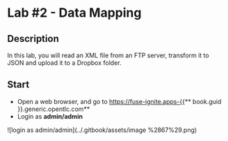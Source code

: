 # Lab \#2 - Data Mapping

## Description

In this lab, you will read an XML file from an FTP server, transform it to JSON and upload it to a Dropbox folder.

## Start

* Open a web browser, and go to [https://fuse-ignite.apps-{{](https://fuse-ignite.apps-{{)** book.guid }}.generic.opentlc.com**
* Login as **admin/admin**

![login as admin/admin](../.gitbook/assets/image %2867%29.png)

## 



